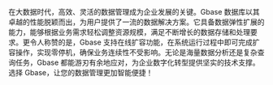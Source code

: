 在大数据时代，高效、灵活的数据管理成为企业发展的关键。Gbase 数据库以其卓越的性能脱颖而出，为用户提供了一流的数据解决方案。它具备数据弹性扩展的能力，能够根据业务需求轻松调整资源规模，满足不断增长的数据存储和处理要求。更令人称赞的是，Gbase 支持在线扩容功能，在系统运行过程中即可完成扩容操作，实现零停机，确保业务连续性不受影响。无论是海量数据分析还是复杂查询任务，Gbase 都能游刃有余地应对，为企业数字化转型提供坚实的技术支撑。选择 Gbase，让您的数据管理更加智能便捷！